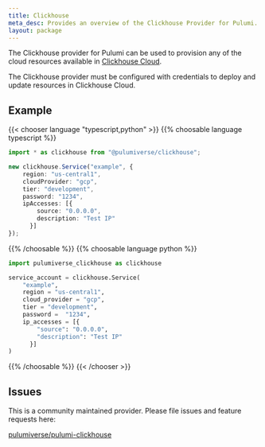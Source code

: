 ```yaml
---
title: Clickhouse
meta_desc: Provides an overview of the Clickhouse Provider for Pulumi.
layout: package
---
```


The Clickhouse provider for Pulumi can be used to provision any of the cloud resources available in [Clickhouse Cloud](https://clickhouse.cloud).

The Clickhouse provider must be configured with credentials to deploy and update resources in Clickhouse Cloud.

## Example

{{< chooser language "typescript,python" >}}
{{% choosable language typescript %}}

```typescript
import * as clickhouse from "@pulumiverse/clickhouse";

new clickhouse.Service("example", {
    region: "us-central1",
    cloudProvider: "gcp",
    tier: "development",
    password: "1234",
    ipAccesses: [{
        source: "0.0.0.0",
        description: "Test IP"
      }]
});

```

{{% /choosable %}}
{{% choosable language python %}}

```python
import pulumiverse_clickhouse as clickhouse

service_account = clickhouse.Service(
    "example",
    region = "us-central1",
    cloud_provider = "gcp",
    tier = "development",
    password =  "1234",
    ip_accesses = [{
        "source": "0.0.0.0",
        "description": "Test IP"
      }]
)
```

{{% /choosable %}}
{{< /chooser >}}

## Issues

This is a community maintained provider. Please file issues and feature requests here:

[pulumiverse/pulumi-clickhouse](https://github.com/pulumiverse/pulumi-clickhouse/issues)
